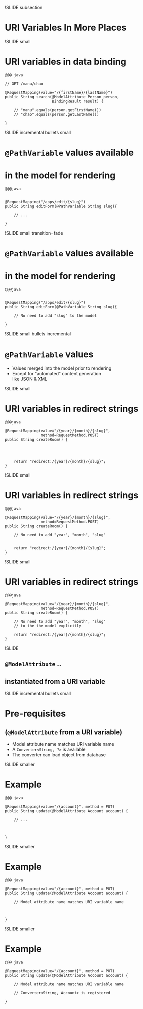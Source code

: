 
!SLIDE subsection
# URI Variables In More Places

!SLIDE small
# URI variables in data binding

    @@@ java
    
    // GET /manu/chao

	@RequestMapping(value="/{firstName}/{lastName}")
	public String search(@ModelAttribute Person person,
                         BindingResult result) {

        // "manu".equals(person.getFirstName())
        // "chao".equals(person.getLastName())

	}

!SLIDE incremental bullets small
# `@PathVariable` values available
# in the model for rendering

    @@@java


    @RequestMapping("/apps/edit/{slug}")
    public String editForm(@PathVariable String slug){

        // ...

    }

!SLIDE small transition=fade
# `@PathVariable` values available
# in the model for rendering

    @@@java


    @RequestMapping("/apps/edit/{slug}")
    public String editForm(@PathVariable String slug){

        // No need to add "slug" to the model

    }

!SLIDE small bullets incremental
# `@PathVariable` values

* Values merged into the model prior to rendering
* Except for "automated" content generation <br> like JSON & XML

!SLIDE small
# URI variables in redirect strings

    @@@java

    @RequestMapping(value="/{year}/{month}/{slug}",
                    method=RequestMethod.POST)
    public String createRoom() {




        return "redirect:/{year}/{month}/{slug}";
    }

!SLIDE small
# URI variables in redirect strings

    @@@java

    @RequestMapping(value="/{year}/{month}/{slug}",
                    method=RequestMethod.POST)
    public String createRoom() {

        // No need to add "year", "month", "slug"


        return "redirect:/{year}/{month}/{slug}";
    }

!SLIDE small
# URI variables in redirect strings

    @@@java

    @RequestMapping(value="/{year}/{month}/{slug}",
                    method=RequestMethod.POST)
    public String createRoom() {

        // No need to add "year", "month", "slug"
        // to the the model explicitly

        return "redirect:/{year}/{month}/{slug}";
    }

!SLIDE
## `@ModelAttribute` ..
## instantiated from a URI variable

!SLIDE incremental bullets small
# Pre-requisites
## (`@ModelAttribute` from a URI variable)

* Model attribute name matches URI variable name
* A `Converter<String, ?>` is available
* The converter can load object from database

!SLIDE smaller
# Example

    @@@ java

    @RequestMapping(value="/{account}", method = PUT)
    public String update(@ModelAttribute Account account) {

		// ...



    }

!SLIDE smaller
# Example

    @@@ java

    @RequestMapping(value="/{account}", method = PUT)
    public String update(@ModelAttribute Account account) {

        // Model attribute name matches URI variable name
        
        

    }


!SLIDE smaller
# Example

    @@@ java

    @RequestMapping(value="/{account}", method = PUT)
    public String update(@ModelAttribute Account account) {

        // Model attribute name matches URI variable name

        // Converter<String, Account> is registered

    }



